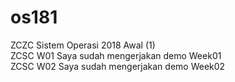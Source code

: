 # os181
ZCZC Sistem Operasi 2018 Awal (1)  
ZCSC W01 Saya sudah mengerjakan demo Week01  
ZCSC W02 Saya sudah mengerjakan demo Week02  
